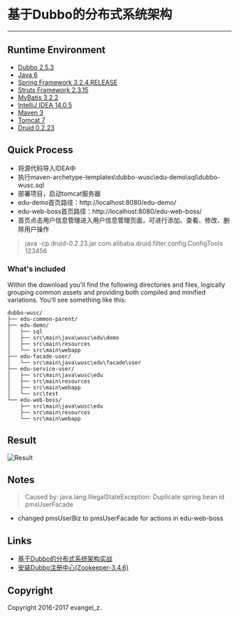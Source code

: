 # 基于Dubbo的分布式系统架构
---
## Runtime Environment
 - [Dubbo 2.5.3](https://github.com/alibaba/dubbo)
 - [Java 6](http://www.oracle.com/technetwork/java/javase/downloads/jdk6downloads-1902814.html)
 - [Spring Framework 3.2.4.RELEASE](http://projects.spring.io/spring-framework)
 - [Struts Framework 2.3.15](http://struts.apache.org)
 - [MyBatis 3.2.2](http://www.mybatis.org/mybatis-3/)
 - [IntelliJ IDEA 14.0.5](http://www.jetbrains.com/idea/download/index.html)
 - [Maven 3](http://maven.apache.org/)
 - [Tomcat 7](http://tomcat.apache.org/)
 - [Druid 0.2.23](https://github.com/alibaba/druid)

## Quick Process
* 将源代码导入IDEA中
* 执行maven-archetype-templates\dubbo-wusc\edu-demo\sql\dubbo-wusc.sql
* 部署项目，启动tomcat服务器
* edu-demo首页路径：http://localhost:8080/edu-demo/
* edu-web-boss首页路径：http://localhost:8080/edu-web-boss/
* 首页点击用户信息管理进入用户信息管理页面，可进行添加、查看、修改、删除用户操作

> java -cp druid-0.2.23.jar com.alibaba.druid.filter.config.ConfigTools 123456

### What's included

Within the download you'll find the following directories and files, logically grouping common assets and providing both compiled and minified variations. You'll see something like this:

```
dubbo-wusc/
├── edu-common-parent/
├── edu-demo/
│   ├── sql
│   ├── src\main\java\wusc\edu\demo
│   ├── src\main\resources
│   └── src\main\webapp
├── edu-facade-user/
│   └── src\main\java\wusc\edu\facade\user
├── edu-service-user/
│   ├── src\main\java\wusc\edu
│   ├── src\main\resources
│   ├── src\main\webapp
│   └── src\test
└── edu-web-boss/
    ├── src\main\java\wusc\edu
    ├── src\main\resources
    └── src\main\webapp
```

## Result
![Result](http://img.my.csdn.net/uploads/201705/02/1493716965_2731.png)

## Notes
> Caused by: java.lang.IllegalStateException: Duplicate spring bean id pmsUserFacade

* changed pmsUserBiz to pmsUserFacade for actions in edu-web-boss

## Links
- [基于Dubbo的分布式系统架构实战](http://www.roncoo.com/course/view/85d6008fe77c4199b0cdd2885eaeee53#boxTwo)
- [安装Dubbo注册中心(Zookeeper-3.4.6)](http://www.roncoo.com/article/detail/125953)

## Copyright
Copyright 2016-2017 evangel_z.
